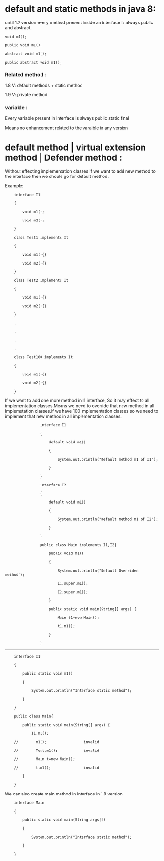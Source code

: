 # default and static methods in java 8:  

until 1.7 version every method present inside an interface is always public and abstract.

    void m1();

    public void m1();

    abstract void m1();

    public abstract void m1();

 

### Related method :

1.8 V: default methods + static method

1.9 V: private method

### variable :

Every variable present in interface is always public static final

Means no enhancement related to the varaible in any version

# default method | virtual extension method | Defender method :

Without effecting implementation classes if we want to add new method to the interface then we should go for default method.

Example:

        interface I1

        {

            void m1();

            void m2();

        }

        class Test1 implements It

        {

            void m1(){}

            void m2(){}

        }

        class Test2 implements It

        {

            void m1(){}

            void m2(){}

        }

        .

        .

        .

        .

        class Test100 implements It

        {

            void m1(){}

            void m2(){}

        }

        

If we want to add one more method in I1 interface, So it may effect to all implementation classes.Means we need to override that new method in all implemetation classes.if we have 100 implementation classes so we need to implement that new method in all implementation classes.        

        

                    interface I1

                    {

                        default void m1()

                        {

                            System.out.println("Default method m1 of I1");

                        }

                    }

                    interface I2

                    {

                        default void m1()

                        {

                            System.out.println("Default method m1 of I2");

                        }

                    }

                    public class Main implements I1,I2{

                        public void m1()

                        {

                            System.out.println("Default Overriden method");

                            I1.super.m1();

                            I2.super.m1();

                        }

                        public static void main(String[] args) {

                            Main t1=new Main();

                            t1.m1();

                        }

                    }        

------------------------------------------------------------------------------------------------------------------------------------------

        interface I1

        {

            public static void m1()

            {

                System.out.println("Interface static method");

            }

        }

        public class Main{

            public static void main(String[] args) {

                I1.m1();

        //        m1();                 invalid

        //        Test.m1();            invalid

        //        Main t=new Main();

        //        t.m1();               invalid

            }

        }

        

We can also create main method in interface in 1.8 version 

        interface Main

        {

            public static void main(String args[])

            {

                System.out.println("Interface static method");

            }

        }
